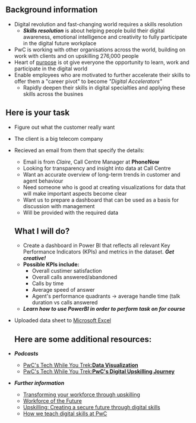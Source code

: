 ## Background information
* Digital revolution and fast-changing world requires a skills resolution
    * ***Skills resolution*** is about helping people build their digital awareness, emotional intelligence and creativity to fully participate in the digital future workplace
* PwC is working with other organisations across the world, building on work with clients and on upskilling 276,000 people
* Heart of [purpose](https://www.pwc.com/gx/en/about/purpose-values-and-behaviours.html) is ot give everyone the opportunity to learn, work and participate in the digital world
* Enable employees who are motivated to further accelerate their skills to offer them a "career pivot" to become *"Digital Accelerators"*
    * Rapidly deepen their skills in digital specialties and applying these skills across the busines

## Here is your task
* Figure out what the customer really want
* The client is a big telecom company
* Recieved an email from them that specify the details:
     * Email is from *Claire*, Call Centre Manager at **PhoneNow**
     * Looking for transparency and insight into data at Call Centre
     * Want an accurate overview of long-term trends in customer and agent behaviour
     * Need someone who is good at creating visualizations for data that will make important aspects become clear
     * Want us to prepare a dashboard that can be used as a basis for discussion with management
     * Will be provided with the required data
  ## What I will do?
  * Create a dashboard in Power BI that reflects all relevant Key Performance Indicators (KPIs) and metrics in the dataset. ***Get creative!***
  * **Possible KPIs include:**
       * Overall custimer satisfaction
       * Overall calls answered/abandoned
       * Calls by time
       * Average speed of answer
       * Agent's performance quadrants -> average handle time (talk duration vs calls answered
   * ***Learn how to use PowerBI in order to perform task on for course***
* Uploaded data sheet to [Microsoft Excel](https://onedrive.live.com/edit?id=6579398A5A15C3BB!47423&resid=6579398A5A15C3BB!47423&ithint=file%2cxlsx&ct=1724951549677&wdOrigin=OFFICECOM-WEB.START.UPLOAD&wdPreviousSessionSrc=HarmonyWeb&wdPreviousSession=635c50fc-e08f-4048-b0c6-9309abf54353&wdo=2&cid=6579398a5a15c3bb)
   
   ## Here are some additional resources:
* ***Podcasts***
     * [PwC's Tech While You Trek:**Data Visualization**](https://pwctechwhileyoutrek.buzzsprout.com/1150349/4885124-pwc-s-tech-while-you-trek-data-visualization)
     * [PwC's Tech While You Trek:**PwC's Digital Upskilling Journey**](https://pwctechwhileyoutrek.buzzsprout.com/1150349/5001527-pwc-s-tech-while-you-trek-pwc-s-digital-upskilling-journey)
* ***Further information***
     * [Transforming your workforce through upskilling](https://www.pwc.com/us/en/tech-effect/automation/workforce-upskilling-strategy.html)
     * [Workforce of the Future](https://www.pwc.com/us/en/services/consulting/business-transformation/workforce-transformation.html)
     * [Upskilling: Creating a secure future through digital skills](https://www.pwc.ch/en/insights/upskilling-creating-a-secure-future-through-digital-skills.html)
     * [How we teach digital skills at PwC](https://hbr.org/2018/10/how-we-teach-digital-skills-at-pwc)  
     
